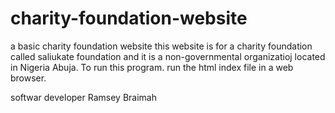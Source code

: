 # charity-foundation-website
a basic charity foundation website
 this website is for a charity foundation called saliukate foundation and it is a non-governmental organizatioj located in Nigeria Abuja.
 To run this program. 
 run the html index file in a web browser.
 
 softwar developer
 Ramsey Braimah
